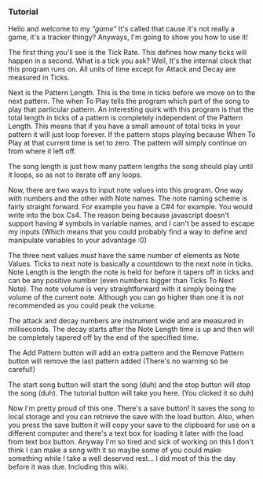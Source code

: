 ### Tutorial

Hello and welcome to my *"game"* It's called that cause it's not really a game, it's a tracker thingy? Anyways, I'm going to show you how to use it!

The first thing you'll see is the Tick Rate. This defines how many ticks will happen in a second. What is a tick you ask? Well, It's the internal clock that this program runs on. All units of time except for Attack and Decay are measured in Ticks.

Next is the Pattern Length. This is the time in ticks before we move on to the next pattern.  The when To Play tells the program which part of the song to play that particular pattern. An interesting quirk with this program is that the total length in ticks of a pattern is completely independent of the Pattern Length. This means that if you have a small amount of total ticks in your pattern it will just loop forever. If the pattern stops playing because When To Play at that current time is set to zero. The pattern will simply continue on from where it left off.

The song length is just how many pattern lengths the song should play until it loops, so as not to iterate off any loops.

Now, there are two ways to input note values into this program. One way with numbers and the other with Note names. The note naming scheme is fairly straight forward. For example you have a C#4 for example. You would write into the box Cs4. The reason being because javascript doesn't support having # symbols in variable names, and I can't be assed to escape my inputs (Which means that you could probably find a way to define and manipulate variables to your advantage :0)

The three next values *must* have the same number of elements as Note Values. Ticks to next note is basically a countdown to the next note in ticks. Note Length is the length the note is held for before it tapers off in ticks and can be any positive number (even numbers bigger than Ticks To Next Note). The note volume is very straightforward with it simply being the volume of the current note. Although you can go higher than one it is not recommended as you could peak the volume.

The attack and decay numbers are instrument wide and are measured in milliseconds. The decay starts after the Note Length time is up and then will be completely tapered off by the end of the specified time.

The Add Pattern button will add an extra pattern and the Remove Pattern button will remove the last pattern added (There's no warning so be careful!)

The start song button will start the song (duh) and the stop button will stop the song (duh). The tutorial button will take you here. (You clicked it so duh)

Now I'm pretty proud of this one. There's a save button! It saves the song to local storage and you can retrieve the save with the load button. Also, when you press the save button it will copy your save to the clipboard for use on a different computer and there's a text box for loading it later with the load from text box button. Anyway I'm so tired and sick of working on this I don't think I can make a song with it so maybe some of you could make something while I take a well deserved rest... I did most of this the day before it was due. Including this wiki.